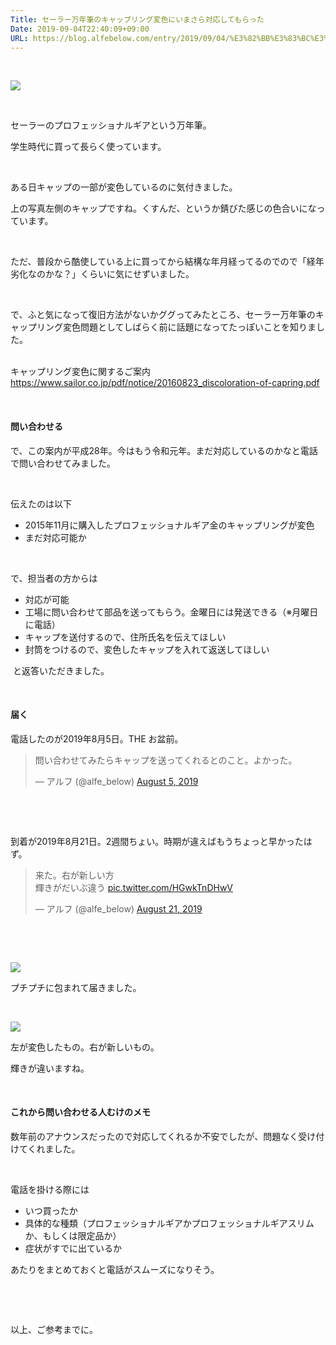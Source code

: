 ```yaml
---
Title: セーラー万年筆のキャップリング変色にいまさら対応してもらった
Date: 2019-09-04T22:40:09+09:00
URL: https://blog.alfebelow.com/entry/2019/09/04/%E3%82%BB%E3%83%BC%E3%83%A9%E3%83%BC%E4%B8%87%E5%B9%B4%E7%AD%86%E3%81%AE%E3%82%AD%E3%83%A3%E3%83%83%E3%83%97%E3%83%AA%E3%83%B3%E3%82%B0%E5%A4%89%E8%89%B2%E3%81%AB%E3%81%84%E3%81%BE%E3%81%95%E3%82%89
---
```


<p>&nbsp;</p>
<p><img class="magnifiable" src="https://lh3.googleusercontent.com/-sG6YOE4_qeg/XWJda48EXxI/AAAAAAABvlE/kVRO33VR5FAMBh6GyySIkv3EuxqyJ5y6wCE0YBhgL/s1200/DSC03768.JPG"></p>
<p>&nbsp;</p>
<p>セーラーのプロフェッショナルギアという万年筆。</p>
<p>学生時代に買って長らく使っています。</p>
<p>&nbsp;</p>
<p>ある日キャップの一部が変色しているのに気付きました。</p>
<p>上の写真左側のキャップですね。くすんだ、というか錆びた感じの色合いになっています。</p>
<p>&nbsp;</p>
<p>ただ、普段から酷使している上に買ってから結構な年月経ってるのでので「経年劣化なのかな？」くらいに気にせずいました。</p>
<p>&nbsp;</p>
<p>で、ふと気になって復旧方法がないかググってみたところ、セーラー万年筆のキャップリング変色問題としてしばらく前に話題になってたっぽいことを知りました。</p>
<p><br>キャップリング変色に関するご案内<br><a href="https://www.sailor.co.jp/pdf/notice/20160823_discoloration-of-capring.pdf">https://www.sailor.co.jp/pdf/notice/20160823_discoloration-of-capring.pdf</a></p>
<p>&nbsp;</p>
<h4>問い合わせる</h4>
<p>で、この案内が平成28年。今はもう令和元年。まだ対応しているのかなと電話で問い合わせてみました。</p>
<p>&nbsp;</p>
<p>伝えたのは以下</p>
<ul>
<li>2015年11月に購入したプロフェッショナルギア金のキャップリングが変色</li>
<li>まだ対応可能か</li>
</ul>
<p>&nbsp;</p>
<p>で、担当者の方からは</p>
<ul>
<li>対応が可能</li>
<li>工場に問い合わせて部品を送ってもらう。金曜日には発送できる（※月曜日に電話）</li>
<li>キャップを送付するので、住所氏名を伝えてほしい</li>
<li>封筒をつけるので、変色したキャップを入れて返送してほしい</li>
</ul>
<p>&nbsp;と返答いただきました。</p>
<p>&nbsp;</p>
<h4>届く</h4>
<p>電話したのが2019年8月5日。THE お盆前。</p>
<blockquote class="twitter-tweet" data-lang="HASH(0x563c4822de78)">
<p dir="ltr" lang="ja">問い合わせてみたらキャップを送ってくれるとのこと。よかった。</p>
— アルフ (@alfe_below) <a href="https://twitter.com/alfe_below/status/1158184098986283008?ref_src=twsrc%5Etfw">August 5, 2019</a></blockquote>
<p>
<script async="" src="https://platform.twitter.com/widgets.js" charset="utf-8"></script>
</p>
<p>&nbsp;</p>
<p>&nbsp;</p>
<p>到着が2019年8月21日。2週間ちょい。時期が違えばもうちょっと早かったはず。</p>
<blockquote class="twitter-tweet" data-lang="HASH(0x55668ae9ff50)">
<p dir="ltr" lang="ja">来た。右が新しい方<br>輝きがだいぶ違う <a href="https://t.co/HGwkTnDHwV">pic.twitter.com/HGwkTnDHwV</a></p>
— アルフ (@alfe_below) <a href="https://twitter.com/alfe_below/status/1164084204432269312?ref_src=twsrc%5Etfw">August 21, 2019</a></blockquote>
<p>
<script async="" src="https://platform.twitter.com/widgets.js" charset="utf-8"></script>
</p>
<p>&nbsp;</p>
<p>&nbsp;</p>
<p><img class="magnifiable" src="https://cdn-ak.f.st-hatena.com/images/fotolife/a/alfe1025/20010428/20010428184130.jpg"></p>
<p>プチプチに包まれて届きました。</p>
<p>&nbsp;</p>
<p><img class="magnifiable" src="https://cdn-ak.f.st-hatena.com/images/fotolife/a/alfe1025/20010428/20010428184140.jpg"></p>
<p>左が変色したもの。右が新しいもの。</p>
<p>輝きが違いますね。</p>
<p>&nbsp;</p>
<h4>これから問い合わせる人むけのメモ</h4>
<p>数年前のアナウンスだったので対応してくれるか不安でしたが、問題なく受け付けてくれました。</p>
<p>&nbsp;</p>
<p>電話を掛ける際には</p>
<ul>
<li>いつ買ったか</li>
<li>具体的な種類（プロフェッショナルギアかプロフェッショナルギアスリムか、もしくは限定品か）</li>
<li>症状がすでに出ているか</li>
</ul>
<p>あたりをまとめておくと電話がスムーズになりそう。</p>
<p>&nbsp;</p>
<p>&nbsp;</p>
<p>以上、ご参考までに。</p>
